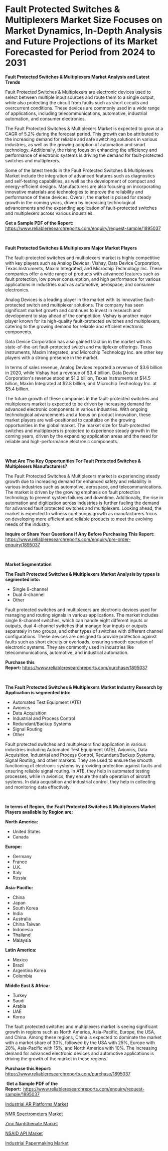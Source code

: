 <p><h1>Fault Protected Switches & Multiplexers Market Size Focuses on Market Dynamics, In-Depth Analysis and Future Projections of its Market Forecasted for Period from 2024 to 2031</h1></p><p><strong>Fault Protected Switches & Multiplexers Market Analysis and Latest Trends</strong></p>
<p><p>Fault Protected Switches & Multiplexers are electronic devices used to select between multiple input sources and route them to a single output, while also protecting the circuit from faults such as short circuits and overcurrent conditions. These devices are commonly used in a wide range of applications, including telecommunications, automotive, industrial automation, and consumer electronics.</p><p>The Fault Protected Switches & Multiplexers Market is expected to grow at a CAGR of 5.2% during the forecast period. This growth can be attributed to the increasing demand for reliable and safe switching solutions in various industries, as well as the growing adoption of automation and smart technology. Additionally, the rising focus on enhancing the efficiency and performance of electronic systems is driving the demand for fault-protected switches and multiplexers.</p><p>Some of the latest trends in the Fault Protected Switches & Multiplexers Market include the integration of advanced features such as diagnostics and self-testing capabilities, as well as the development of compact and energy-efficient designs. Manufacturers are also focusing on incorporating innovative materials and technologies to improve the reliability and performance of these devices. Overall, the market is poised for steady growth in the coming years, driven by increasing technological advancements and the expanding application of fault-protected switches and multiplexers across various industries.</p></p>
<p><strong>Get a Sample PDF of the Report:&nbsp;</strong> <a href="https://www.reliableresearchreports.com/enquiry/request-sample/1895037">https://www.reliableresearchreports.com/enquiry/request-sample/1895037</a></p>
<p>&nbsp;</p>
<p><strong>Fault Protected Switches & Multiplexers Major Market Players</strong></p>
<p><p>The fault-protected switches and multiplexers market is highly competitive with key players such as Analog Devices, Vishay, Data Device Corporation, Texas Instruments, Maxim Integrated, and Microchip Technology Inc. These companies offer a wide range of products with advanced features such as fault protection, low power consumption, and high performance for various applications in industries such as automotive, aerospace, and consumer electronics.</p><p>Analog Devices is a leading player in the market with its innovative fault-protected switch and multiplexer solutions. The company has seen significant market growth and continues to invest in research and development to stay ahead of the competition. Vishay is another major player known for its high-quality fault-protected switches and multiplexers, catering to the growing demand for reliable and efficient electronic components.</p><p>Data Device Corporation has also gained traction in the market with its state-of-the-art fault-protected switch and multiplexer offerings. Texas Instruments, Maxim Integrated, and Microchip Technology Inc. are other key players with a strong presence in the market.</p><p>In terms of sales revenue, Analog Devices reported a revenue of $3.6 billion in 2020, while Vishay had a revenue of $3.4 billion. Data Device Corporation's revenue stood at $1.2 billion, Texas Instruments at $14.5 billion, Maxim Integrated at $2.8 billion, and Microchip Technology Inc. at $5.4 billion.</p><p>The future growth of these companies in the fault-protected switches and multiplexers market is expected to be driven by increasing demand for advanced electronic components in various industries. With ongoing technological advancements and a focus on product innovation, these market players are well-positioned to capitalize on the growing opportunities in the global market. The market size for fault-protected switches and multiplexers is projected to experience steady growth in the coming years, driven by the expanding application areas and the need for reliable and high-performance electronic components.</p></p>
<p>&nbsp;</p>
<p><strong>What Are The Key Opportunities For Fault Protected Switches & Multiplexers Manufacturers?</strong></p>
<p><p>The Fault Protected Switches & Multiplexers market is experiencing steady growth due to increasing demand for enhanced safety and reliability in various industries such as automotive, aerospace, and telecommunications. The market is driven by the growing emphasis on fault protection technology to prevent system failures and downtime. Additionally, the rise in automation and digitization across industries is further fueling the demand for advanced fault protected switches and multiplexers. Looking ahead, the market is expected to witness continuous growth as manufacturers focus on developing more efficient and reliable products to meet the evolving needs of the industry.</p></p>
<p><strong>Inquire or Share Your Questions If Any Before Purchasing This Report:</strong> <a href="https://www.reliableresearchreports.com/enquiry/pre-order-enquiry/1895037">https://www.reliableresearchreports.com/enquiry/pre-order-enquiry/1895037</a></p>
<p>&nbsp;</p>
<p><strong>Market Segmentation</strong></p>
<p><strong>The Fault Protected Switches & Multiplexers Market Analysis by types is segmented into:</strong></p>
<p><ul><li>Single 8-channel</li><li>Dual 4-channel</li><li>Other</li></ul></p>
<p><p>Fault protected switches and multiplexers are electronic devices used for managing and routing signals in various applications. The market includes single 8-channel switches, which can handle eight different inputs or outputs, dual 4-channel switches that manage four inputs or outputs separately in two groups, and other types of switches with different channel configurations. These devices are designed to provide protection against faults such as short circuits or overloads, ensuring smooth operation of electronic systems. They are commonly used in industries like telecommunications, automotive, and industrial automation.</p></p>
<p><strong>Purchase this Report:&nbsp;</strong><a href="https://www.reliableresearchreports.com/purchase/1895037">https://www.reliableresearchreports.com/purchase/1895037</a></p>
<p>&nbsp;</p>
<p><strong>The Fault Protected Switches & Multiplexers Market Industry Research by Application is segmented into:</strong></p>
<p><ul><li>Automated Test Equipment (ATE)</li><li>Avionics</li><li>Data Acquisition</li><li>Industrial and Process Control</li><li>Redundant/Backup Systems</li><li>Signal Routing</li><li>Other</li></ul></p>
<p><p>Fault protected switches and multiplexers find application in various industries including Automated Test Equipment (ATE), Avionics, Data Acquisition, Industrial and Process Control, Redundant/Backup Systems, Signal Routing, and other markets. They are used to ensure the smooth functioning of electronic systems by providing protection against faults and ensuring reliable signal routing. In ATE, they help in automated testing processes, while in avionics, they ensure the safe operation of aircraft systems. In data acquisition and industrial control, they help in collecting and monitoring data effectively.</p></p>
<p>&nbsp;</p>
<p><strong>In terms of Region, the Fault Protected Switches & Multiplexers Market Players available by Region are:</strong></p>
<p>
    <p> <strong> North America: </strong>
        <ul>
            <li>United States</li>
            <li>Canada</li>
        </ul>
        </p> 
    <p> <strong> Europe: </strong>
        <ul>
            <li>Germany</li>
            <li>France</li>
            <li>U.K.</li>
            <li>Italy</li>
            <li>Russia</li>
        </ul>
        </p> 
    <p> <strong> Asia-Pacific: </strong>
        <ul>
            <li>China</li>
            <li>Japan</li>
            <li>South Korea</li>
            <li>India</li>
            <li>Australia</li>
            <li>China Taiwan</li>
            <li>Indonesia</li>
            <li>Thailand</li>
            <li>Malaysia</li>
        </ul>
        </p> 
    <p> <strong> Latin America: </strong>
        <ul>
            <li>Mexico</li>
            <li>Brazil</li>
            <li>Argentina Korea</li>
            <li>Colombia</li>
        </ul>
        </p> 
    <p> <strong> Middle East & Africa: </strong>
        <ul>
            <li>Turkey</li>
            <li>Saudi</li>
            <li>Arabia</li>
            <li>UAE</li>
            <li>Korea</li>
        </ul>
    </p>
    </p>
<p><p>The fault protected switches and multiplexers market is seeing significant growth in regions such as North America, Asia-Pacific, Europe, the USA, and China. Among these regions, China is expected to dominate the market with a market share of 30%, followed by the USA with 25%, Europe with 20%, Asia-Pacific with 15%, and North America with 10%. The increasing demand for advanced electronic devices and automotive applications is driving the growth of the market in these regions.</p></p>
<p><strong>Purchase this Report: </strong><a href="https://www.reliableresearchreports.com/purchase/1895037">https://www.reliableresearchreports.com/purchase/1895037</a></p>
<p>&nbsp;<strong>Get a Sample PDF of the Report:&nbsp;&nbsp;</strong><a href="https://www.reliableresearchreports.com/enquiry/request-sample/1895037">https://www.reliableresearchreports.com/enquiry/request-sample/1895037</a></p>
<p><strong></strong></p>
<p><p><a href="https://github.com/nicholepatriciadoylenwnrjr0/Market-Research-Report-List-1/blob/main/industrial-ar-platforms-market.md">Industrial AR Platforms Market</a></p><p><a href="https://five-trouble-98a.notion.site/NMR-Spectrometers-Market-Share-Market-New-Trends-Analysis-Report-By-Type-By-Application-By-End-u-802f1da987994297a7d4dd2fcbaa751d">NMR Spectrometers Market</a></p><p><a href="https://view.publitas.com/reportprime-1/zinc-naphthenate-market-size-growth-and-forecast-from-2024-2031/">Zinc Naphthenate Market</a></p><p><a href="https://fuschia-pecorino-a6d.notion.site/NSAID-API-Market-Research-Report-Forecasted-for-Period-from-2024-2031-by-Market-Type-Market-Appl-8e33bb16091c452fa62c7190b38886ff">NSAID API Market</a></p><p><a href="https://view.publitas.com/reportprime-1/industrial-papermaking-market-research-report-reveals-the-latest-trends-and-opportunities-of-this-market-for-period-from-2024-2031/">Industrial Papermaking Market</a></p></p>